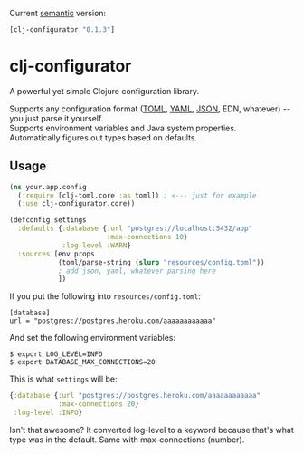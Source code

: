 Current [semantic](http://semver.org/) version:

```clojure
[clj-configurator "0.1.3"]
```

# clj-configurator

A powerful yet simple Clojure configuration library.

Supports any configuration format ([TOML](https://github.com/lantiga/clj-toml), [YAML](https://github.com/lancepantz/clj-yaml), [JSON](https://github.com/dakrone/cheshire), EDN, whatever) -- you just parse it yourself.  
Supports environment variables and Java system properties.  
Automatically figures out types based on defaults.

## Usage

```clojure
(ns your.app.config
  (:require [clj-toml.core :as toml]) ; <--- just for example
  (:use clj-configurator.core))

(defconfig settings
  :defaults {:database {:url "postgres://localhost:5432/app"
                        :max-connections 10}
             :log-level :WARN}
  :sources [env props
            (toml/parse-string (slurp "resources/config.toml"))
            ; add json, yaml, whatever parsing here
            ])
```

If you put the following into `resources/config.toml`:

    [database]
    url = "postgres://postgres.heroku.com/aaaaaaaaaaaa"

And set the following environment variables:

```shell
$ export LOG_LEVEL=INFO
$ export DATABASE_MAX_CONNECTIONS=20
```

This is what `settings` will be:

```clojure
{:database {:url "postgres://postgres.heroku.com/aaaaaaaaaaaa"
            :max-connections 20}
 :log-level :INFO}
```

Isn't that awesome?
It converted log-level to a keyword because that's what type was in the default.
Same with max-connections (number).
